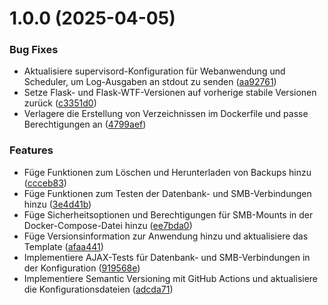 # 1.0.0 (2025-04-05)


### Bug Fixes

* Aktualisiere supervisord-Konfiguration für Webanwendung und Scheduler, um Log-Ausgaben an stdout zu senden ([aa92761](https://github.com/meddatzk/mysql-backup/commit/aa9276174a625a42b99338f8fc29438975370ca3))
* Setze Flask- und Flask-WTF-Versionen auf vorherige stabile Versionen zurück ([c3351d0](https://github.com/meddatzk/mysql-backup/commit/c3351d0b3888cc622f5c321e72e3fc55ed1840ff))
* Verlagere die Erstellung von Verzeichnissen im Dockerfile und passe Berechtigungen an ([4799aef](https://github.com/meddatzk/mysql-backup/commit/4799aef686d13f54aa58ee89da727052df7cba04))


### Features

* Füge Funktionen zum Löschen und Herunterladen von Backups hinzu ([ccceb83](https://github.com/meddatzk/mysql-backup/commit/ccceb83510f66f46c90156c25866787350c5d41d))
* Füge Funktionen zum Testen der Datenbank- und SMB-Verbindungen hinzu ([3e4d41b](https://github.com/meddatzk/mysql-backup/commit/3e4d41bcb863ac1819c118a55cc5fa1e7ce3ca8a))
* Füge Sicherheitsoptionen und Berechtigungen für SMB-Mounts in der Docker-Compose-Datei hinzu ([ee7bda0](https://github.com/meddatzk/mysql-backup/commit/ee7bda012eb419fed06a61131ecb1322c46199f5))
* Füge Versionsinformation zur Anwendung hinzu und aktualisiere das Template ([afaa441](https://github.com/meddatzk/mysql-backup/commit/afaa441b31451f3fc04064a6d5255cdc2c65b653))
* Implementiere AJAX-Tests für Datenbank- und SMB-Verbindungen in der Konfiguration ([919568e](https://github.com/meddatzk/mysql-backup/commit/919568efe28789569c69ccf9dff185d1fcdfe5f8))
* Implementiere Semantic Versioning mit GitHub Actions und aktualisiere die Konfigurationsdateien ([adcda71](https://github.com/meddatzk/mysql-backup/commit/adcda71e93f730e4ed1fd2d9d74c626c036e8c30))
